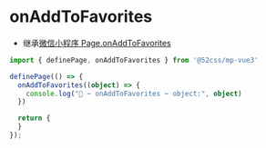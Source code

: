 # onAddToFavorites

* 继承[微信小程序 Page.onAddToFavorites](https://developers.weixin.qq.com/miniprogram/dev/reference/api/Page.html#onAddToFavorites-Object-object)

```ts
import { definePage, onAddToFavorites } from '@52css/mp-vue3'

definePage(() => {
  onAddToFavorites((object) => {
    console.log("🚀 ~ onAddToFavorites ~ object:", object)
  })

  return {
  }
});
```